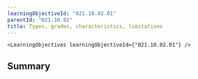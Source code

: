 ```yaml
---
learningObjectiveId: "021.10.02.01"
parentId: "021.10.02"
title: Types, grades, characteristics, limitations
---
```


```tsx eval
<LearningObjectives learningObjectiveId={"021.10.02.01"} />
```

## Summary
